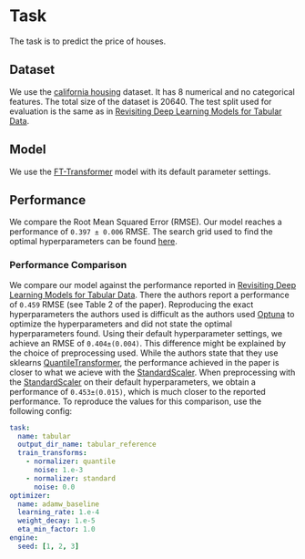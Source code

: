 # Task

The task is to predict the price of houses. 

## Dataset

We use the [california housing](https://www.dcc.fc.up.pt/~ltorgo/Regression/cal_housing.html) dataset. It has 8 numerical and no categorical features. The total size of the dataset is 20640. The test split used for evaluation is the same as in [Revisiting Deep Learning Models for Tabular Data](https://arxiv.org/abs/2106.11959v5).

## Model

We use the [FT-Transformer](https://arxiv.org/abs/2106.11959v5) model with its default parameter settings.

## Performance

We compare the Root Mean Squared Error (RMSE). Our model reaches a performance of `0.397 ± 0.006` RMSE. The search grid used to find the optimal hyperparameters can be found [here](../../baselines/tabular.yaml).

### Performance Comparison

We compare our model against the performance reported in [Revisiting Deep Learning Models for Tabular Data](https://arxiv.org/abs/2106.11959v5). There the authors report a performance of `0.459` RMSE (see Table 2 of the paper). Reproducing the exact hyperparameters the authors used is difficult as the authors used [Optuna](https://optuna.org/) to optimize the hyperparameters and did not state the optimal hyperparameters found. Using their default hyperparameter settings, we achieve an RMSE of `0.404±(0.004)`. This difference might be explained by the choice of preprocessing used. While the authors state that they use sklearns [QuantileTransformer](https://scikit-learn.org/stable/modules/generated/sklearn.preprocessing.QuantileTransformer.html), the performance achieved in the paper is closer to what we acieve with the [StandardScaler](https://scikit-learn.org/stable/modules/generated/sklearn.preprocessing.StandardScaler.html). When preprocessing with the [StandardScaler](https://scikit-learn.org/stable/modules/generated/sklearn.preprocessing.StandardScaler.html) on their default hyperparameters, we obtain a performance of `0.453±(0.015)`, which is much closer to the reported performance. To reproduce the values for this comparison, use the following config:
```yaml
task:
  name: tabular
  output_dir_name: tabular_reference
  train_transforms:
    - normalizer: quantile
      noise: 1.e-3
    - normalizer: standard
      noise: 0.0
optimizer:
  name: adamw_baseline
  learning_rate: 1.e-4
  weight_decay: 1.e-5
  eta_min_factor: 1.0
engine:
  seed: [1, 2, 3]
```
